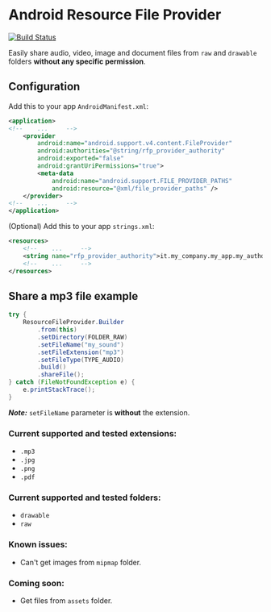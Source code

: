 # Android Resource File Provider

[![Build Status](https://travis-ci.org/federicoboschini/Android-Resource-File-Provider.svg?branch=master)](https://travis-ci.org/federicoboschini/Android-Resource-File-Provider)

Easily share audio, video, image and document files from `raw` and `drawable` folders **without any specific permission**.

## Configuration

Add this to your app `AndroidManifest.xml`:

```xml
<application>
<!--    ...     -->
    <provider
        android:name="android.support.v4.content.FileProvider"
        android:authorities="@string/rfp_provider_authority"
        android:exported="false"
        android:grantUriPermissions="true">
        <meta-data
            android:name="android.support.FILE_PROVIDER_PATHS"
            android:resource="@xml/file_provider_paths" />
    </provider>
<!--    ...     -->
</application>
```

(Optional) Add this to your app `strings.xml`:

```xml
<resources>
    <!--    ...     -->
    <string name="rfp_provider_authority">it.my_company.my_app.my_authority</string>
    <!--    ...     -->
</resources>
```

## Share a mp3 file example

```java
try {
    ResourceFileProvider.Builder
        .from(this)
        .setDirectory(FOLDER_RAW)
        .setFileName("my_sound")
        .setFileExtension("mp3")
        .setFileType(TYPE_AUDIO)
        .build()
        .shareFile();
} catch (FileNotFoundException e) {
    e.printStackTrace();
}
```

***Note:*** `setFileName` parameter is **without** the extension.

### Current supported and tested extensions:

* `.mp3`
* `.jpg`
* `.png`
* `.pdf`

### Current supported and tested folders:

* `drawable`
* `raw`

### Known issues:

* Can't get images from `mipmap` folder.

### Coming soon:

* Get files from `assets` folder.
